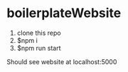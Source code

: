 # boilerplateWebsite

1. clone this repo
2. $npm i
3. $npm run start

Should see website at localhost:5000
